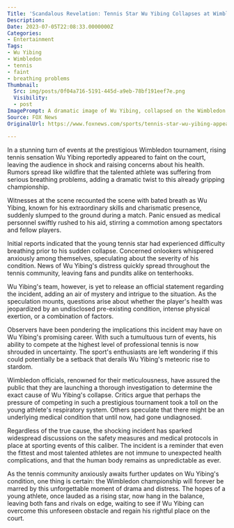 ```yaml
---
Title: 'Scandalous Revelation: Tennis Star Wu Yibing Collapses at Wimbledon Amid Shocking Breathing Complaints!'
Description: 
Date: 2023-07-05T22:08:33.0000000Z
Categories:
- Entertainment
Tags:
- Wu Yibing
- Wimbledon
- tennis
- faint
- breathing problems
Thumbnail:
  Src: img/posts/0f04a716-5191-445d-a9eb-78bf191eef7e.png
  Visibility:
  - post
ImagePrompt: A dramatic image of Wu Yibing, collapsed on the Wimbledon court, surrounded by a crowd of concerned onlookers.
Source: FOX News
OriginalUrl: https://www.foxnews.com/sports/tennis-star-wu-yibing-appears-faint-wimbledon-breathing-complaints-report

---
```

In a stunning turn of events at the prestigious Wimbledon tournament, rising tennis sensation Wu Yibing reportedly appeared to faint on the court, leaving the audience in shock and raising concerns about his health. Rumors spread like wildfire that the talented athlete was suffering from serious breathing problems, adding a dramatic twist to this already gripping championship.

Witnesses at the scene recounted the scene with bated breath as Wu Yibing, known for his extraordinary skills and charismatic presence, suddenly slumped to the ground during a match. Panic ensued as medical personnel swiftly rushed to his aid, stirring a commotion among spectators and fellow players.

Initial reports indicated that the young tennis star had experienced difficulty breathing prior to his sudden collapse. Concerned onlookers whispered anxiously among themselves, speculating about the severity of his condition. News of Wu Yibing's distress quickly spread throughout the tennis community, leaving fans and pundits alike on tenterhooks.

Wu Yibing's team, however, is yet to release an official statement regarding the incident, adding an air of mystery and intrigue to the situation. As the speculation mounts, questions arise about whether the player's health was jeopardized by an undisclosed pre-existing condition, intense physical exertion, or a combination of factors.

Observers have been pondering the implications this incident may have on Wu Yibing's promising career. With such a tumultuous turn of events, his ability to compete at the highest level of professional tennis is now shrouded in uncertainty. The sport's enthusiasts are left wondering if this could potentially be a setback that derails Wu Yibing's meteoric rise to stardom.

Wimbledon officials, renowned for their meticulousness, have assured the public that they are launching a thorough investigation to determine the exact cause of Wu Yibing's collapse. Critics argue that perhaps the pressure of competing in such a prestigious tournament took a toll on the young athlete's respiratory system. Others speculate that there might be an underlying medical condition that until now, had gone undiagnosed.

Regardless of the true cause, the shocking incident has sparked widespread discussions on the safety measures and medical protocols in place at sporting events of this caliber. The incident is a reminder that even the fittest and most talented athletes are not immune to unexpected health complications, and that the human body remains as unpredictable as ever.

As the tennis community anxiously awaits further updates on Wu Yibing's condition, one thing is certain: the Wimbledon championship will forever be marred by this unforgettable moment of drama and distress. The hopes of a young athlete, once lauded as a rising star, now hang in the balance, leaving both fans and rivals on edge, waiting to see if Wu Yibing can overcome this unforeseen obstacle and regain his rightful place on the court.
